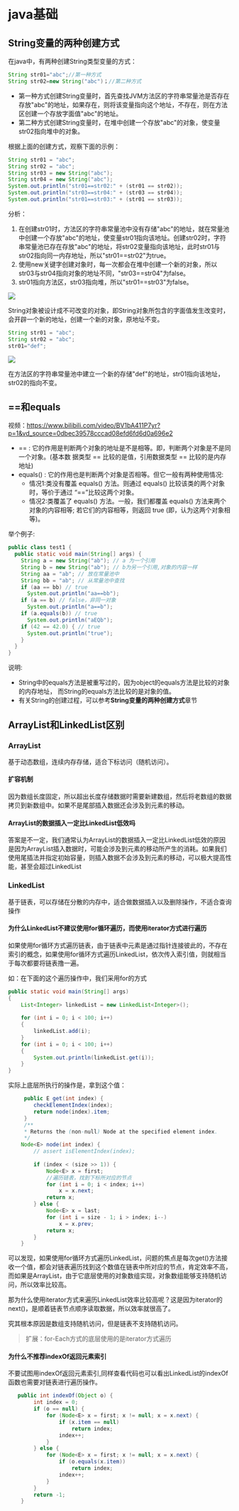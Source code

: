 # java基础
## String变量的两种创建方式
在java中，有两种创建String类型变量的方式：
```java
String str01="abc";//第一种方式
String str02=new String("abc")；//第二种方式
```
- 第一种方式创建String变量时，首先查找JVM方法区的字符串常量池是否存在存放"abc"的地址，如果存在，则将该变量指向这个地址，不存在，则在方法区创建一个存放字面值"abc"的地址。
- 第二种方式创建String变量时，在堆中创建一个存放"abc"的对象，使变量str02指向堆中的对象。


根据上面的创建方式，观察下面的示例：
```java
String str01 = "abc";
String str02 = "abc";
String str03 = new String("abc");
String str04 = new String("abc");
System.out.println("str01==str02:" + (str01 == str02));
System.out.println("str03==str04:" + (str03 == str04));
System.out.println("str01==str03:" + (str01 == str03));
```

分析：
1. 在创建str01时，方法区的字符串常量池中没有存储"abc"的地址，就在常量池中创建一个存放"abc"的地址，使变量str01指向该地址。创建str02时，字符串常量池已存在存放"abc"的地址，将str02变量指向该地址，此时str01与str02指向同一内存地址，所以"str01==str02"为true。
2. 使用new关键字创建对象时，每一次都会在堆中创建一个新的对象，所以str03与str04指向对象的地址不同，"str03==str04"为false。
3. str01指向方法区，str03指向堆，所以"str01==str03"为false。

![](https://raw.githubusercontent.com/NaisWang/images/master/20220929150846.png)

String对象被设计成不可改变的对象，即String对象所包含的字面值发生改变时，会开辟一个新的地址，创建一个新的对象，原地址不变。
```java
String str01 = "abc";
String str02 = "abc";
str01="def";
```

![](https://raw.githubusercontent.com/NaisWang/images/master/20220929151003.png)

在方法区的字符串常量池中建立一个新的存储"def"的地址，str01指向该地址，str02的指向不变。


## ==和equals

视频：https://www.bilibili.com/video/BV1bA411P7yr?p=1&vd_source=0dbec39578cccad08efd6fd6d0a696e2

- == : 它的作用是判断两个对象的地址是不是相等。即，判断两个对象是不是同一个对象。(基本数 据类型 == 比较的是值，引用数据类型 == 比较的是内存地址)
- equals() : 它的作用也是判断两个对象是否相等。但它一般有两种使用情况: 
  - 情况1:类没有覆盖 equals() 方法。则通过 equals() 比较该类的两个对象时，等价于通过
“==”比较这两个对象。
  - 情况2:类覆盖了 equals() 方法。一般，我们都覆盖 equals() 方法来两个对象的内容相等;
若它们的内容相等，则返回 true (即，认为这两个对象相等)。

举个例子:
```java
public class test1 {
  public static void main(String[] args) {
    String a = new String("ab"); // a 为一个引用 
    String b = new String("ab"); // b为另一个引用,对象的内容一样 
    String aa = "ab"; // 放在常量池中
    String bb = "ab"; // 从常量池中查找
    if (aa == bb) // true
      System.out.println("aa==bb"); 
    if (a == b) // false，非同一对象
      System.out.println("a==b");
    if (a.equals(b)) // true
      System.out.println("aEQb");
    if (42 == 42.0) { // true
      System.out.println("true");
    } 
  }
}
```
说明:
- String中的equals方法是被重写过的，因为object的equals方法是比较的对象的内存地址， 而String的equals方法比较的是对象的值。 
- 有关String的创建过程，可以参考**String变量的两种创建方式**章节

## ArrayList和LinkedList区别
### ArrayList
基于动态数组，连续内存存储，适合下标访问（随机访问）。

#### 扩容机制
因为数组长度固定，所以超出长度存储数据时需要新建数组，然后将老数组的数据拷贝到新数组中。如果不是尾部插入数据还会涉及到元素的移动。

#### ArrayList的数据插入一定比LinkedList低效吗
答案是不一定，我们通常认为ArrayList的数据插入一定比LinkedList低效的原因是因为ArrayList插入数据时，可能会涉及到元素的移动所产生的消耗。如果我们使用尾插法并指定初始容量，则插入数据不会涉及到元素的移动，可以极大提高性能，甚至会超过LinkedList

### LinkedList
基于链表，可以存储在分散的内存中，适合做数据插入以及删除操作，不适合查询操作

#### 为什么LinkedList不建议使用for循环遍历，而使用iterator方式进行遍历

如果使用for循环方式遍历链表，由于链表中元素是通过指针连接彼此的，不存在索引的概念，如果使用for循环方式遍历LinkedList，依次传入索引值，则就相当于每次都要将链表撸一遍。

如：在下面的这个遍历操作中，我们采用for的方式
```java
public static void main(String[] args)
{
    List<Integer> linkedList = new LinkedList<Integer>();
    
    for (int i = 0; i < 100; i++)
    {
        linkedList.add(i);
    }
    for (int i = 0; i < 100; i++)
    {
        System.out.println(linkedList.get(i));
    }
} 
```
实际上底层所执行的操作是，拿到这个值：
```java
     public E get(int index) {
        checkElementIndex(index);
        return node(index).item;
     }
     /**
     * Returns the (non-null) Node at the specified element index.
     */
    Node<E> node(int index) {
        // assert isElementIndex(index);
         
        if (index < (size >> 1)) {
            Node<E> x = first;
            //遍历链表，找到下标所对应的节点
            for (int i = 0; i < index; i++)
                x = x.next;
            return x;
        } else {
            Node<E> x = last;
            for (int i = size - 1; i > index; i--)
                x = x.prev;
            return x;
        }
    }
```
可以发现，如果使用for循环方式遍历LinkedList，问题的焦点是每次get()方法接收一个值，都会对链表遍历找到这个数值在链表中所对应的节点，肯定效率不高，而如果是ArrayList，由于它底层使用的对象数组实现，对象数组能够支持随机访问，所以效率比较高。

那为什么使用iterator方式来遍历LinkedList效率比较高呢？这是因为iterator的next()，是顺着链表节点顺序读取数据，所以效率就很高了。

究其根本原因是数组支持随机访问，但是链表不支持随机访问。

> 扩展：for-Each方式的底层使用的是iterator方式遍历

#### 为什么不推荐indexOf返回元素索引
不要试图用indexOf返回元素索引,同样查看代码也可以看出LinkedList的indexOf函数也需要对链表进行遍历操作。

```java
   public int indexOf(Object o) {
        int index = 0;
        if (o == null) {
            for (Node<E> x = first; x != null; x = x.next) {
                if (x.item == null)
                    return index;
                index++;
            }
        } else {
            for (Node<E> x = first; x != null; x = x.next) {
                if (o.equals(x.item))
                    return index;
                index++;
            }
        }
        return -1;
    }
```
